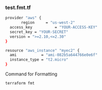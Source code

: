 
### test.fmt.tf

```sh
provider "aws" {
       region     = "us-west-2"
  access_key          = "YOUR-ACCESS-KEY"
  secret_key = "YOUR-SECRET"
  version = ">=2.10,<=2.30"
}

resource "aws_instance" "myec2" {
  ami           = "ami-082b5a644766e0e6f"
  instance_type = "t2.micro"
}
```

Command for Formatting

```sh
terraform fmt
```